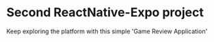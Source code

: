 # Second ReactNative-Expo project
Keep exploring the platform with this simple 'Game Review Application'
